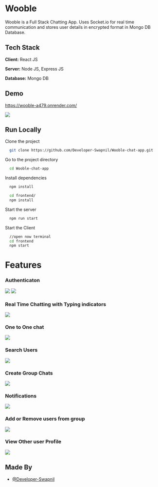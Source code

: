 # Wooble

Wooble is a Full Stack Chatting App.
Uses Socket.io for real time communication and stores user details in encrypted format in Mongo DB Database.

## Tech Stack

**Client:** React JS

**Server:** Node JS, Express JS

**Database:** Mongo DB

## Demo

https://wooble-a479.onrender.com/

![]('./frontend/components/ScreenShots/Wooble-4.png')

## Run Locally

Clone the project

```bash
  git clone https://github.com/Developer-Swapnil/Wooble-chat-app.git
```

Go to the project directory

```bash
  cd Wooble-chat-app
```

Install dependencies

```bash
  npm install
```

```bash
  cd frontend/
  npm install
```

Start the server

```bash
  npm run start
```

Start the Client

```bash
  //open now terminal
  cd frontend
  npm start
```

# Features

### Authenticaton

![](./frontend/components/ScreenShots/Wooble-1.png)
![](./frontend/components/ScreenShots/Wooble-2.png)

### Real Time Chatting with Typing indicators

![](./frontend/components/ScreenShots/Wooble-3.png)

### One to One chat

![](./frontend/components/ScreenShots/Wooble-4.png)

### Search Users

![](./frontend/components/ScreenShots/Wooble-5.png)

### Create Group Chats

![](./frontend/components/ScreenShots/Wooble-6.png)

### Notifications

![](./frontend/components/ScreenShots/Wooble-7.png)

### Add or Remove users from group

![](./frontend/components/ScreenShots/Wooble-8.png)

### View Other user Profile

![](./frontend/components/ScreenShots/Wooble-9.png)

## Made By

- [@Developer-Swapnil](https://github.com/Developer-Swapnil)
